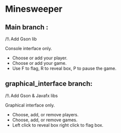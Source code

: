 # Minesweeper

## Main branch :
/!\ Add Gson lib

Console interface only.
- Choose or add your player.
- Choose or add your game.
- Use F to flag, R to reveal box, P to pause the game.

## graphical_interface branch:
/!\ Add Gson & Javafx libs

Graphical interface only.
- Choose, add, or remove players.
- Choose, add, or remove games.
- Left click to reveal box right click to flag box.
